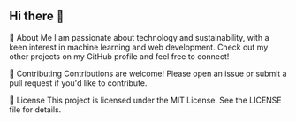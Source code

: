 ## Hi there 👋
🌟 About Me
I am passionate about technology and sustainability, with a keen interest in machine learning and web development. Check out my other projects on my GitHub profile and feel free to connect!

🤝 Contributing
Contributions are welcome! Please open an issue or submit a pull request if you'd like to contribute.

📝 License
This project is licensed under the MIT License. See the LICENSE file for details.
